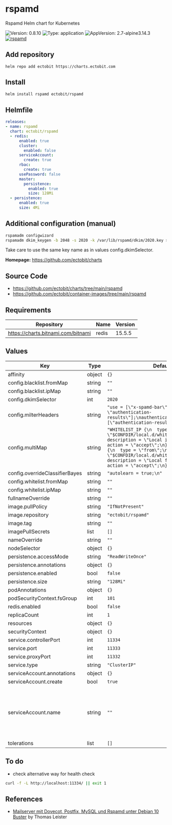 # rspamd

Rspamd Helm chart for Kubernetes

![Version: 0.8.10](https://img.shields.io/badge/Version-0.8.10-informational?style=flat-square) ![Type: application](https://img.shields.io/badge/Type-application-informational?style=flat-square) ![AppVersion: 2.7-alpine3.14.3](https://img.shields.io/badge/AppVersion-2.7--alpine3.14.3-informational?style=flat-square)  [![rspamd](https://github.com/ectobit/charts/actions/workflows/rspamd.yml/badge.svg)](https://github.com/ectobit/charts/actions/workflows/rspamd.yml)

## Add repository

`helm repo add ectobit https://charts.ectobit.com`

## Install

```sh
helm install rspamd ectobit/rspamd
```

## Helmfile

```yaml
releases:
- name: rspamd
  chart: ectobit/rspamd
  - redis:
      enabled: true
      cluster:
        enabled: false
      serviceAccount:
        create: true
      rbac:
        create: true
      usePassword: false
      master:
        persistence:
          enabled: true
          size: 128Mi
  - persistence:
      enabled: true
      size: 4Mi
```

## Additional configuration (manual)

```sh
rspamadm configwizard
rspamadm dkim_keygen -b 2048 -s 2020 -k /var/lib/rspamd/dkim/2020.key > /var/lib/rspamd/dkim/2020.txt
```

Take care to use the same key name as in values config.dkimSelector.

**Homepage:** <https://github.com/ectobit/charts>

## Source Code

* <https://github.com/ectobit/charts/tree/main/rspamd>
* <https://github.com/ectobit/container-images/tree/main/rspamd>

## Requirements

| Repository | Name | Version |
|------------|------|---------|
| https://charts.bitnami.com/bitnami | redis | 15.5.5 |

## Values

| Key | Type | Default | Description |
|-----|------|---------|-------------|
| affinity | object | `{}` |  |
| config.blacklist.fromMap | string | `""` |  |
| config.blacklist.ipMap | string | `""` |  |
| config.dkimSelector | int | `2020` |  |
| config.milterHeaders | string | `"use = [\"x-spamd-bar\", \"x-spam-level\", \"authentication-results\"];\nauthenticated_headers = [\"authentication-results\"];\n"` |  |
| config.multiMap | string | `"WHITELIST_IP {\n  type = \"ip\";\n  map = \"$CONFDIR/local.d/whitelist_ip.map\";\n  description = \"Local ip whitelist\";\n  action = \"accept\";\n}\n\nWHITELIST_FROM {\n  type = \"from\";\n  map = \"$CONFDIR/local.d/whitelist_from.map\";\n  description = \"Local from whitelist\";\n  action = \"accept\";\n}\n"` |  |
| config.overrideClassifierBayes | string | `"autolearn = true;\n"` |  |
| config.whitelist.fromMap | string | `""` |  |
| config.whitelist.ipMap | string | `""` |  |
| fullnameOverride | string | `""` |  |
| image.pullPolicy | string | `"IfNotPresent"` |  |
| image.repository | string | `"ectobit/rspamd"` |  |
| image.tag | string | `""` |  |
| imagePullSecrets | list | `[]` |  |
| nameOverride | string | `""` |  |
| nodeSelector | object | `{}` |  |
| persistence.accessMode | string | `"ReadWriteOnce"` |  |
| persistence.annotations | object | `{}` |  |
| persistence.enabled | bool | `false` |  |
| persistence.size | string | `"128Mi"` |  |
| podAnnotations | object | `{}` |  |
| podSecurityContext.fsGroup | int | `101` |  |
| redis.enabled | bool | `false` |  |
| replicaCount | int | `1` |  |
| resources | object | `{}` |  |
| securityContext | object | `{}` |  |
| service.controllerPort | int | `11334` |  |
| service.port | int | `11333` |  |
| service.proxyPort | int | `11332` |  |
| service.type | string | `"ClusterIP"` |  |
| serviceAccount.annotations | object | `{}` |  |
| serviceAccount.create | bool | `true` |  |
| serviceAccount.name | string | `""` |  If not set and create is true, a name is generated using the fullname template |
| tolerations | list | `[]` |  |

## To do

- check alternative way for health check

```sh
curl -f -L http://localhost:11334/ || exit 1
```

## References

- [Mailserver mit Dovecot, Postfix, MySQL und Rspamd unter Debian 10 Buster](https://thomas-leister.de/mailserver-debian-buster/) by Thomas Leister

